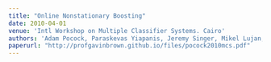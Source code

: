 ```yaml
---
title: "Online Nonstationary Boosting"
date: 2010-04-01
venue: 'Intl Workshop on Multiple Classifier Systems. Cairo'
authors: 'Adam Pocock, Paraskevas Yiapanis, Jeremy Singer, Mikel Lujan, and Gavin Brown'
paperurl: "http://profgavinbrown.github.io/files/pocock2010mcs.pdf"
---
```


